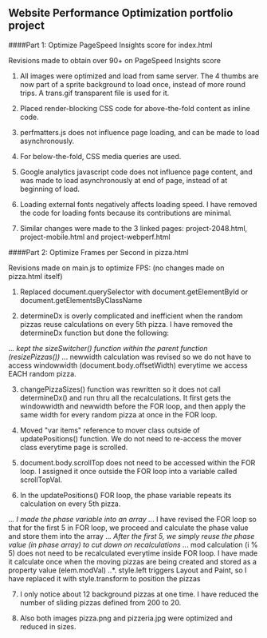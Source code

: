 ## Website Performance Optimization portfolio project

####Part 1: Optimize PageSpeed Insights score for index.html

Revisions made to obtain over 90+ on PageSpeed Insights score

1. All images were optimized and load from same server. The 4 thumbs are now part of a sprite background to load once, instead of more round trips. A trans.gif transparent file is used for it.

2. Placed render-blocking CSS code for above-the-fold content as inline code.

3. perfmatters.js does not influence page loading, and can be made to load asynchronously.

4. For below-the-fold, CSS media queries are used.

5. Google analytics javascript code does not influence page content, and was made to load asynchronously at end of page, instead of at beginning of load.

6. Loading external fonts negatively affects loading speed.  I have removed the code for loading fonts because its contributions are minimal.

7. Similar changes were made to the 3 linked pages: project-2048.html, project-mobile.html and project-webperf.html


####Part 2: Optimize Frames per Second in pizza.html

Revisions made on main.js to optimize FPS: (no changes made on pizza.html itself)

1. Replaced document.querySelector with document.getElementById or document.getElementsByClassName

2. determineDx is overly complicated and inefficient when the random pizzas reuse calculations on every 5th pizza. I have removed the determineDx function but done the following:

..*. kept the sizeSwitcher() function within the parent function (resizePizzas())
..*. newwidth calculation was revised so we do not have to access windowwidth (document.body.offsetWidth) everytime we access EACH random pizza. 

3. changePizzaSizes() function was rewritten so it does not call determineDx() and run thru all the recalculations. It first gets the windowwidth and newwidth before the FOR loop, and then apply the same width for every random pizza at once in the FOR loop.

4. Moved "var items" reference to mover class outside of updatePositions() function. We do not need to re-access the mover class everytime page is scrolled.

5. document.body.scrollTop does not need to be accessed within the FOR loop. I assigned it once outside the FOR loop into a variable called scrollTopVal.

6. In the updatePositions() FOR loop, the phase variable repeats its calculation on every 5th pizza. 

..*. I made the phase variable into an array
..*. I have revised the FOR loop so that for the first 5 in FOR loop, we proceed and calculate the phase value and store them into the array
..*. After the first 5, we simply reuse the phase value (in phase array) to cut down on recalculations
..*. mod calculation (i % 5) does not need to be recalculated everytime inside FOR loop. I have made it calculate once when the moving pizzas are being created and stored as a property value (elem.modVal)
..*. style.left triggers Layout and Paint, so I have replaced it with style.transform to position the pizzas
    
7. I only notice about 12 background pizzas at one time. I have reduced the number of sliding pizzas defined from 200 to 20.

8. Also both images pizza.png and pizzeria.jpg were optimized and reduced in sizes.


